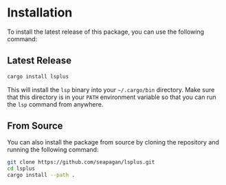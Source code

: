 # Installation

To install the latest release of this package, you can use the following command:

## Latest Release

```bash
cargo install lsplus
``` 

This will install the `lsp` binary into your `~/.cargo/bin` directory. Make 
sure that this directory is in your `PATH` environment variable so that you 
can run the `lsp` command from anywhere.

## From Source

You can also install the package from source by cloning the repository and 
running the following command:

```bash
git clone https://github.com/seapagan/lsplus.git
cd lsplus
cargo install --path .
```
